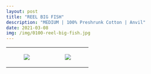 ```yaml
---
layout: post
title: "REEL BIG FISH"
description: "MEDIUM | 100% Preshrunk Cotton | Anvil"
date: 2021-03-08
img: /img/0100-reel-big-fish.jpg
---
```




<table style="width:100%;"><tr><td style="vertical-align:top;">
      <figure class="tmblr-full" data-orig-height="2048" data-orig-width="1365" data-orig-src="https://concertshirts.netlify.app/shirts/0100/0100-01.jpg"><img src="https://64.media.tumblr.com/d06692aa626eac8b7dd4c89ae903ce87/2a6fda7a71f62f56-40/s540x810/b8288a4ec839f0a230639aba0b1e501d82e76e38.jpg" data-orig-height="2048" data-orig-width="1365" data-orig-src="https://concertshirts.netlify.app/shirts/0100/0100-01.jpg"/></figure></td>
    <td style="vertical-align:top;">
      <figure class="tmblr-full" data-orig-height="2048" data-orig-width="1365" data-orig-src="https://concertshirts.netlify.app/shirts/0100/0100-02.jpg"><img src="https://64.media.tumblr.com/39a600aa359b8f409fc1a058e78b47d5/2a6fda7a71f62f56-6a/s540x810/6c01cf13d9ad04240030fc4bedc00dc870bc98ee.jpg" data-orig-height="2048" data-orig-width="1365" data-orig-src="https://concertshirts.netlify.app/shirts/0100/0100-02.jpg"/></figure></td>
  </tr></table>
